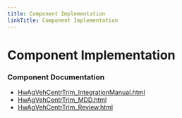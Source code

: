 ```yaml
---
title: Component Implementation
linkTitle: Component Implementation
---
```


# Component Implementation
### Component Documentation

- [HwAgVehCentrTrim_IntegrationManual.html](doc/HwAgVehCentrTrim_IntegrationManual.html)
- [HwAgVehCentrTrim_MDD.html](doc/HwAgVehCentrTrim_MDD.html)
- [HwAgVehCentrTrim_Review.html](doc/HwAgVehCentrTrim_Review.html)

